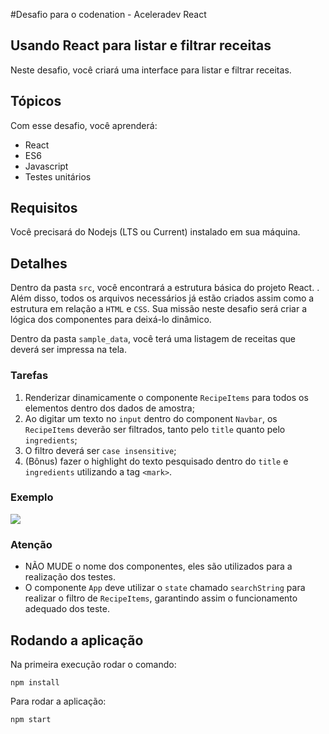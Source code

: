 #Desafio para o codenation - Aceleradev React

## Usando React para listar e filtrar receitas
Neste desafio, você criará uma interface para listar e filtrar receitas.

## Tópicos
Com esse desafio, você aprenderá:

- React
- ES6
- Javascript
- Testes unitários

## Requisitos
Você precisará do Nodejs (LTS ou Current) instalado em sua máquina.

## Detalhes
Dentro da pasta `src`, você encontrará a estrutura básica do projeto React. . Além disso, todos os arquivos necessários já estão criados assim como a estrutura em relação a `HTML` e `CSS`. Sua missão neste desafio será criar a lógica dos componentes para deixá-lo dinâmico.


Dentro da pasta `sample_data`, você terá uma listagem de receitas que deverá ser impressa na tela.

### Tarefas
1. Renderizar dinamicamente o componente `RecipeItems` para todos os elementos dentro dos dados de amostra;
2. Ao digitar um texto no `input` dentro do component `Navbar`, os `RecipeItems` deverão ser filtrados, tanto pelo `title` quanto pelo `ingredients`;
3. O filtro deverá ser `case insensitive`;
4. (Bônus) fazer o highlight do texto pesquisado dentro do `title` e `ingredients` utilizando a tag `<mark>`.

### Exemplo
![](https://thumbs.gfycat.com/BouncyAfraidDikkops-size_restricted.gif)

### Atenção
- NÃO MUDE o nome dos componentes, eles são utilizados para a realização dos testes.
- O componente `App` deve utilizar o `state` chamado `searchString` para realizar o filtro de `RecipeItems`, garantindo assim o funcionamento adequado dos teste.

## Rodando a aplicação
Na primeira execução rodar o comando:
```
npm install
```
Para rodar a aplicação:
```
npm start
```
